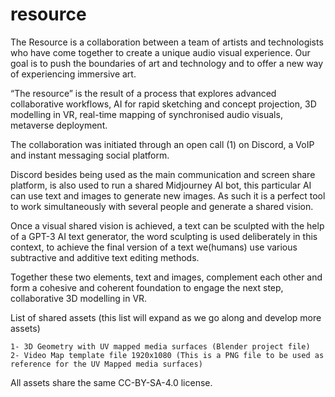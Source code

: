 # resource
The Resource is a collaboration between a team of artists and technologists who have come together to create a unique audio visual experience. Our goal is to push the boundaries of art and technology and to offer a new way of experiencing immersive art.

“The resource” is the result of a process that explores advanced collaborative workflows, AI for rapid sketching and concept projection, 3D modelling in VR,  real-time mapping of synchronised audio visuals, metaverse deployment.

The collaboration was initiated through an open call (1) on Discord, a VoIP and instant messaging social platform.

Discord besides being used as the main communication and screen share platform,
is also used to run a shared Midjourney AI bot, this particular AI can use text and images to generate new images. As such it is a perfect tool to work simultaneously with several people and generate a shared vision.

Once a visual shared vision is achieved, a text can be sculpted with the help of a GPT-3 AI text generator, the word sculpting is used deliberately in this context, to achieve the final version of a text we(humans) use various subtractive and additive text editing methods.

Together these two elements, text and images, complement each other and form a cohesive and coherent foundation to engage the next step, collaborative 3D modelling in VR.

  List of shared assets (this list will expand as we go along and develop more assets)

    1- 3D Geometry with UV mapped media surfaces (Blender project file)
    2- Video Map template file 1920x1080 (This is a PNG file to be used as reference for the UV Mapped media surfaces)

All assets share the same CC-BY-SA-4.0 license.
